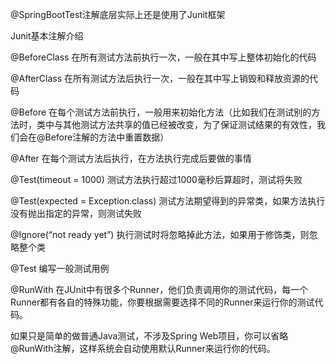 @SpringBootTest注解底层实际上还是使用了Junit框架

Junit基本注解介绍

@BeforeClass 在所有测试方法前执行一次，一般在其中写上整体初始化的代码

@AfterClass 在所有测试方法后执行一次，一般在其中写上销毁和释放资源的代码

@Before 在每个测试方法前执行，一般用来初始化方法（比如我们在测试别的方法时，类中与其他测试方法共享的值已经被改变，为了保证测试结果的有效性，我们会在@Before注解的方法中重置数据）

@After 在每个测试方法后执行，在方法执行完成后要做的事情

@Test(timeout = 1000) 测试方法执行超过1000毫秒后算超时，测试将失败

@Test(expected = Exception.class) 测试方法期望得到的异常类，如果方法执行没有抛出指定的异常，则测试失败

@Ignore(“not ready yet”) 执行测试时将忽略掉此方法，如果用于修饰类，则忽略整个类

@Test 编写一般测试用例

@RunWith 在JUnit中有很多个Runner，他们负责调用你的测试代码，每一个Runner都有各自的特殊功能，你要根据需要选择不同的Runner来运行你的测试代码。

如果只是简单的做普通Java测试，不涉及Spring Web项目，你可以省略@RunWith注解，这样系统会自动使用默认Runner来运行你的代码。